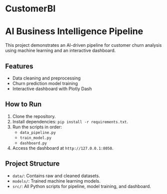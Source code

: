 # CustomerBI
# AI Business Intelligence Pipeline

This project demonstrates an AI-driven pipeline for customer churn analysis using machine learning and an interactive dashboard.

## Features
- Data cleaning and preprocessing
- Churn prediction model training
- Interactive dashboard with Plotly Dash

## How to Run
1. Clone the repository.
2. Install dependencies: `pip install -r requirements.txt`.
3. Run the scripts in order:
   - `data_pipeline.py`
   - `train_model.py`
   - `dashboard.py`
4. Access the dashboard at `http://127.0.0.1:8050`.

## Project Structure
- `data/`: Contains raw and cleaned datasets.
- `models/`: Trained machine learning models.
- `src/`: All Python scripts for pipeline, model training, and dashboard.
